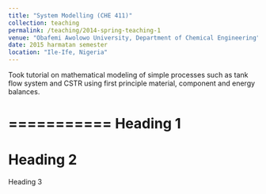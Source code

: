 ```yaml
---
title: "System Modelling (CHE 411)"
collection: teaching
permalink: /teaching/2014-spring-teaching-1
venue: "Obafemi Awolowo University, Department of Chemical Engineering"
date: 2015 harmatan semester
location: "Ile-Ife, Nigeria"
---
```


Took tutorial on mathematical modeling of simple processes such as tank flow system and CSTR using first principle material, component and energy balances.

===========
Heading 1
==========
Heading 2
============
Heading 3
